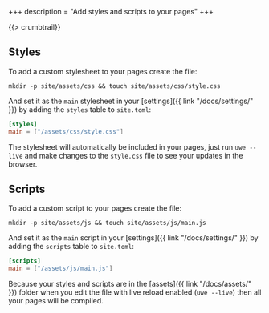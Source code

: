 +++
description = "Add styles and scripts to your pages"
+++

{{> crumbtrail}}

## Styles

To add a custom stylesheet to your pages create the file:

```text
mkdir -p site/assets/css && touch site/assets/css/style.css
```

And set it as the `main` stylesheet in your [settings]({{ link "/docs/settings/" }}) by adding the `styles` table to `site.toml`:

```toml
[styles]
main = ["/assets/css/style.css"]
```

The stylesheet will automatically be included in your pages, just run `uwe --live` and make changes to the `style.css` file to see your updates in the browser.

## Scripts

To add a custom script to your pages create the file:

```text
mkdir -p site/assets/js && touch site/assets/js/main.js
```

And set it as the `main` script in your [settings]({{ link "/docs/settings/" }}) by adding the `scripts` table to `site.toml`:

```toml
[scripts]
main = ["/assets/js/main.js"]
```

<!-- TODO: make this a note -->

Because your styles and scripts are in the [assets]({{ link "/docs/assets/" }}) folder when you edit the file with live reload enabled (`uwe --live`) then all your pages will be compiled.
